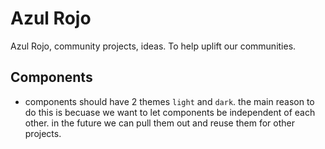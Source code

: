 # Azul Rojo

Azul Rojo, community projects, ideas. To help uplift our communities.


## Components
- components should have 2 themes `light` and `dark`. the main reason to do this is becuase we want to let components be independent of each other. in the future we can pull them out and reuse them for other projects. 
